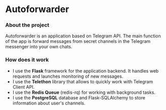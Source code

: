 # Autoforwarder

### About the project

Autoforwarder is an application based on Telegram API. 
The main function of the app is forward messages from secret channels in the Telegram messenger into your own chats.

### How does it work

- I use the **Flask** framework for the application backend. It handles web requests and launches monitoring of new messages.
- I use the **Telethon** library that allows to quickly work with Telegram Client API.
- I use the **Redis Queue** (redis-rq) for working with background tasks.
- I use the **PostgreSQL** database and Flask-SQLAlchemy to store information about user's channels.